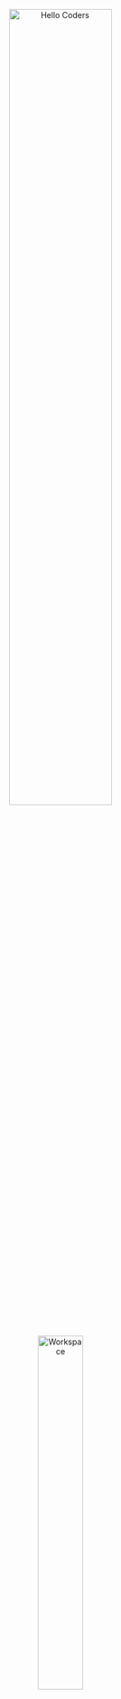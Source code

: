 <div align="center" width="50">

<img src="https://github.com/SP-XD/SP-XD/blob/main/images/hellocoders_rounded.gif?raw=true" alt="Hello Coders" width="60%"/> <br>
<img src="https://github.com/SP-XD/SP-XD/blob/main/images/dev-working_rounded.gif?raw=true" alt="Workspace"  width="40%"/><br> 

<h1>
  Takla Fayez  
  <a href="https://www.linkedin.com/in/takla-fayez-384744324/" target="_blank">
    <img src="https://img.shields.io/badge/-LinkedIn-blue?style=flat&logo=linkedin&logoColor=white" alt="LinkedIn Badge"/>
  </a>
</h1>

<h3> Programming Enthusiast | Web Development Trainee | Volunteer | ACC – U.S. Embassy Member | Aspiring Software Engineer </h3>

</div>

<hr></hr>

## 👨‍💻 About Me
- 🎓 3rd Year **Computer Science Student** at Port Said University.  
- 💻 Internships & Trainings:  
  - **BUE AI Training** – Artificial Intelligence.  
  - **Huawei AI Training** – Artificial Intelligence.  
  - **NTI** – Frontend Development & Soft Skills.  
  - **Sprints** – Frontend Development.  
  - **Matrix** – Frontend Development.  
- 🚀 Trained in **Programming Advices roadmap (C++, Problem Solving, OOP, Data Structures)**.  
- 🏆 Participated in **ICPC Training** & **Aspire Leaders Program (Harvard)**.  
- 🌍 Volunteer & Leader at **EYE**, **DYS**, **YLY**.  
- 📚 Interested in **AI, Web Development, and Software Engineering**.  

---

## 🛠️ Tech Stack  

### 🔹 Programming Languages  
![C++](https://img.shields.io/badge/C++-00599C?style=flat&logo=c%2B%2B&logoColor=white)  
![JavaScript](https://img.shields.io/badge/JavaScript-323330?style=flat&logo=javascript&logoColor=F7DF1E)  
![SQL](https://img.shields.io/badge/SQL-4479A1?style=flat&logo=mysql&logoColor=white)  

---

### 🔹 Web  
![HTML](https://img.shields.io/badge/HTML5-E34F26?style=flat&logo=html5&logoColor=white)  
![CSS](https://img.shields.io/badge/CSS3-1572B6?style=flat&logo=css3&logoColor=white)  
![Bootstrap](https://img.shields.io/badge/Bootstrap-563D7C?style=flat&logo=bootstrap&logoColor=white)  

---

### 🔹 Frameworks & Tools  
![VS Code](https://img.shields.io/badge/VSCode-0078D4?style=flat&logo=visual-studio-code&logoColor=white)  
![Figma](https://img.shields.io/badge/Figma-F24E1E?style=flat&logo=figma&logoColor=white)  

---

## 📊 GitHub Stats  

<div align="center">

![Takla's GitHub stats](https://github-readme-stats.vercel.app/api?username=taklafayez&show_icons=true&theme=tokyonight)  
![Top Langs](https://github-readme-stats.vercel.app/api/top-langs/?username=taklafayez&layout=compact&theme=tokyonight)  

</div>  

---


